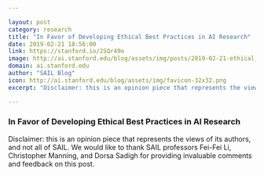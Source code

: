 ```yaml
---

layout: post
category: research
title: "In Favor of Developing Ethical Best Practices in AI Research"
date: 2019-02-21 18:56:00
link: https://stanford.io/2SQr49o
image: http://ai.stanford.edu/blog/assets/img/posts/2019-02-21-ethical_best_practices/icon.png
domain: ai.stanford.edu
author: "SAIL Blog"
icon: http://ai.stanford.edu/blog/assets/img/favicon-32x32.png
excerpt: "Disclaimer: this is an opinion piece that represents the views of its authors, and not all of SAIL. We would like to thank SAIL professors Fei-Fei Li, Christopher Manning, and Dorsa Sadigh for providing invaluable comments and feedback on this post."

---
```


### In Favor of Developing Ethical Best Practices in AI Research

Disclaimer: this is an opinion piece that represents the views of its authors, and not all of SAIL. We would like to thank SAIL professors Fei-Fei Li, Christopher Manning, and Dorsa Sadigh for providing invaluable comments and feedback on this post.